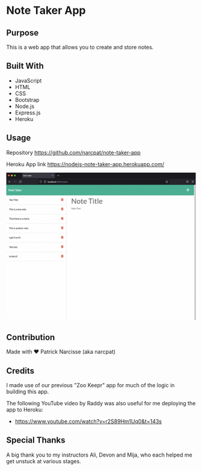 # Note Taker App

## Purpose

This is a web app that allows you to create and store notes.

## Built With

- JavaScript
- HTML
- CSS
- Bootstrap
- Node.js
- Express.js
- Heroku

## Usage

Repository
https://github.com/narcpat/note-taker-app

Heroku App link
https://nodejs-note-taker-app.herokuapp.com/

![Screenshot of the Note Taker App](./Develop/public/assets/images/notetaker-app-screenshot.png)

## Contribution

Made with ❤️ Patrick Narcisse (aka narcpat)

## Credits

I made use of our previous "Zoo Keepr" app for much of the logic in building this app.

The following YouTube video by Raddy was also useful for me deploying the app to Heroku:

- https://www.youtube.com/watch?v=r2S89Hm1Uq0&t=143s

## Special Thanks

A big thank you to my instructors Ali, Devon and Mija, who each helped me get unstuck at various stages.

